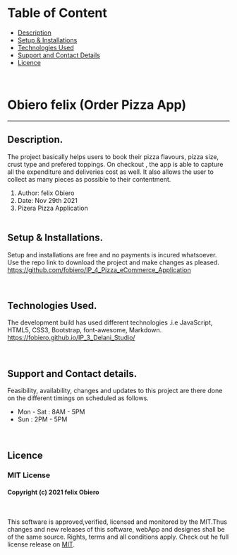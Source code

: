 
# Table of Content

+ [Description](#description)
+ [Setup & Installations](#setup-and-installations)
+ [Technologies Used](#technologies-used)
+ [Support and Contact Details](#support-and-contact-details)
+ [Licence](#licence)

<br/>

# Obiero felix (Order Pizza App) 
<hr>

## Description.
The project basically helps users to book their pizza flavours, pizza size, crust type and prefered toppings. On checkout , the app is able to capture all the expenditure and deliveries cost as well. It also allows the user to collect as many pieces as possible to their contentment. 
<ol>
    <li>Author: felix Obiero</li> 
    <li>Date: Nov 29th 2021</li> 
    <li>Pizera Pizza Application</li> <br/>
</ol>

## Setup & Installations.
Setup and installations are free and no payments is incured whatsoever. Use the repo link to download the project and make changes as pleased. <br />
https://github.com/fobiero/IP_4_Pizza_eCommerce_Application

<br/>

## Technologies Used.
The development build has used different technologies .i.e JavaScript, HTML5, CSS3, Bootstrap, font-awesome, Markdown. https://fobiero.github.io/IP_3_Delani_Studio/

<br/>

## Support and Contact details.
Feasibility, availability, changes and updates to this project are there done on the different timings on scheduled as follows. 

<ul>
    <li>Mon - Sat : 8AM - 5PM</li>
    <li>Sun : 2PM - 5PM</li>
</ul>

<br/>

## Licence 
### MIT License
<!-- ​<br/> -->
#### Copyright (c) 2021 felix Obiero
<br/>
<!-- <br> -->

This software is approved,verified, licensed and monitored by the MIT.Thus changes and new releases of this software, webApp and designes shall be of the same source. Rights, terms and all conditions apply. Check out he full license release on [MIT](LICENCE).



